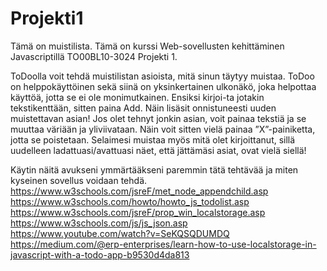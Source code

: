 # Projekti1
 Tämä on muistilista. Tämä on kurssi Web-sovellusten kehittäminen Javascriptillä TO00BL10-3024 Projekti 1.
 
 ToDoolla voit tehdä muistilistan asioista, mitä sinun täytyy muistaa. ToDoo on helppokäyttöinen sekä siinä on yksinkertainen ulkonäkö, joka helpottaa käyttöä, jotta se ei ole    monimutkainen. Ensiksi kirjoi-ta jotakin tekstikenttään, sitten paina Add. Näin lisäsit onnistuneesti uuden muistettavan asian! Jos olet tehnyt jonkin asian, voit painaa tekstiä ja se muuttaa väriään ja yliviivataan. Näin voit sitten vielä painaa ”X”-painiketta, jotta se poistetaan. Selaimesi muistaa myös mitä olet kirjoittanut, sillä uudelleen ladattuasi/avattuasi näet, että jättämäsi asiat, ovat vielä siellä!

Käytin näitä avukseni ymmärtääkseni paremmin tätä tehtävää ja miten kyseinen sovellus voidaan tehdä.
https://www.w3schools.com/jsreF/met_node_appendchild.asp<br>
https://www.w3schools.com/howto/howto_js_todolist.asp
https://www.w3schools.com/jsreF/prop_win_localstorage.asp
https://www.w3schools.com/js/js_json.asp
https://www.youtube.com/watch?v=SeKQSQDUMDQ
https://medium.com/@erp-enterprises/learn-how-to-use-localstorage-in-javascript-with-a-todo-app-b9530d4da813
